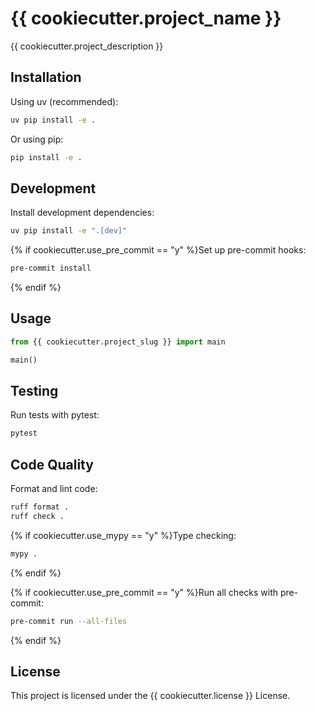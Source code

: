 # {{ cookiecutter.project_name }}

{{ cookiecutter.project_description }}

## Installation

Using uv (recommended):

```bash
uv pip install -e .
```

Or using pip:

```bash
pip install -e .
```

## Development

Install development dependencies:

```bash
uv pip install -e ".[dev]"
```

{% if cookiecutter.use_pre_commit == "y" %}Set up pre-commit hooks:

```bash
pre-commit install
```
{% endif %}

## Usage

```python
from {{ cookiecutter.project_slug }} import main

main()
```

## Testing

Run tests with pytest:

```bash
pytest
```

## Code Quality

Format and lint code:

```bash
ruff format .
ruff check .
```

{% if cookiecutter.use_mypy == "y" %}Type checking:

```bash
mypy .
```
{% endif %}

{% if cookiecutter.use_pre_commit == "y" %}Run all checks with pre-commit:

```bash
pre-commit run --all-files
```
{% endif %}

## License

This project is licensed under the {{ cookiecutter.license }} License.
